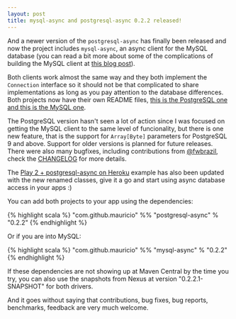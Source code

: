 ```yaml
---
layout: post
title: mysql-async and postgresql-async 0.2.2 released!
---
```


And a newer version of the `postgresql-async` has finally been released and now the project includes `mysql-async`, an
async client for the MySQL database (you can read a bit more about some of the complications of building the MySQL client
at [this blog post](http://mauricio.github.io/2013/05/13/turning-a-synchronous-client-into-async-or-why-the-mysql-protocol-is-so-absurdly-complicated-to-handle.html)).

Both clients work almost the same way and they both implement the `Connection` interface so it should not be that complicated
to share implementations as long as you pay attention to the database differences. Both projects now have their own
README files, [this is the PostgreSQL one](https://github.com/mauricio/postgresql-async/blob/master/postgresql-async/README.md)
[and this is the MySQL one](https://github.com/mauricio/postgresql-async/blob/master/mysql-async/README.md).

The PostgreSQL version hasn't seen a lot of action since I was focused on getting the MySQL client to the same level of
funcionality, but there is one new feature, that is the support for `Array[Byte]` parameters for PostgreSQL 9 and above.
Support for older versions is planned for future releases. There were also many bugfixes, including contributions from
[@fwbrazil](https://github.com/fwbrasil), check the [CHANGELOG](https://github.com/mauricio/postgresql-async/blob/master/CHANGELOG.md)
for more details.

The [Play 2 + postgresql-async on Heroku](http://mauricio.github.io/2013/04/29/async-database-access-with-postgresql-play-scala-and-heroku.html)
example has also been updated with the new renamed classes, give it a go and start using async database access in your apps :)

You can add both projects to your app using the dependencies:

{% highlight scala %}
"com.github.mauricio" %% "postgresql-async" % "0.2.2"
{% endhighlight %}

Or if you are into MySQL:

{% highlight scala %}
"com.github.mauricio" %% "mysql-async" % "0.2.2"
{% endhighlight %}

If these dependencies are not showing up at Maven Central by the time you try, you can also use the snapshots from Nexus
at version "0.2.2.1-SNAPSHOT" for both drivers.

And it goes without saying that contributions, bug fixes, bug reports, benchmarks, feedback are very much welcome.